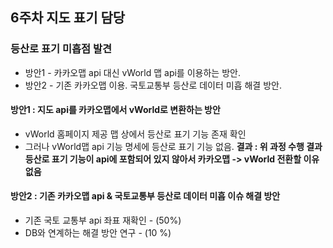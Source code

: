 ## 6주차 지도 표기 담당 

### 등산로 표기 미흡점 발견
+ 방안1 - 카카오맵 api 대신 vWorld 맵 api를 이용하는 방안.
+ 방안2 - 기존 카카오맵 이용. 국토교통부 등산로 데이터 미흡 해결 방안.

#### 방안1 : 지도 api를 카카오맵에서 vWorld로 변환하는 방안
  + vWorld 홈페이지 제공 맵 상에서 등산로 표기 기능 존재 확인   
  + 그러나 vWorld맵 api 기능 명세에 등산로 표기 기능 없음.
  **결과 : 위 과정 수행 결과 등산로 표기 기능이 api에 포함되어 있지 않아서 카카오맵 -> vWorld 전환할 이유 없음**
  
  
#### 방안2 : 기존 카카오맵 api & 국토교통부 등산로 데이터 미흡 이슈 해결 방안
  + 기존 국토 교통부 api 좌표 재확인 - (50%)
  + DB와 연계하는 해결 방안 연구 - (10 %)
